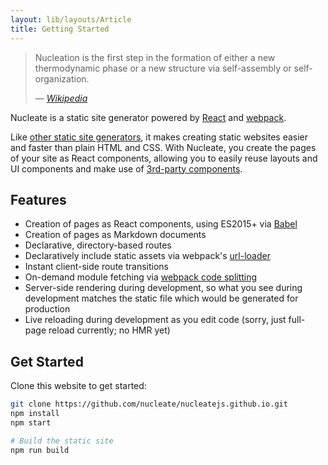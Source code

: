 ```yaml
---
layout: lib/layouts/Article
title: Getting Started
---
```


>Nucleation is the first step in the formation of either a new thermodynamic phase or a new structure via self-assembly or self-organization.
>
> &mdash; <cite>[Wikipedia](https://en.wikipedia.org/wiki/Nucleation)</cite>

Nucleate is a static site generator powered by [React][] and [webpack][].

Like [other static site generators](~/comparison), it makes creating static websites easier and faster than plain HTML and CSS. With Nucleate, you create the pages of your site as React components, allowing you to easily reuse layouts and UI components and make use of [3rd-party components](http://react-components.com/).

## Features
* Creation of pages as React components, using ES2015+ via [Babel](https://babeljs.io/)
* Creation of pages as Markdown documents
* Declarative, directory-based routes
* Declaratively include static assets via webpack's [url-loader](https://github.com/webpack/url-loader)
* Instant client-side route transitions
* On-demand module fetching via [webpack code splitting](https://webpack.github.io/docs/code-splitting.html)
* Server-side rendering during development, so what you see during development matches the static file which would be generated for production
* Live reloading during development as you edit code (sorry, just full-page reload currently; no HMR yet)

## Get Started
Clone this website to get started:
```bash
git clone https://github.com/nucleate/nucleatejs.github.io.git
npm install
npm start

# Build the static site
npm run build
```

[react]: https://facebook.github.io/react/
[webpack]: http://webpack.github.io/
